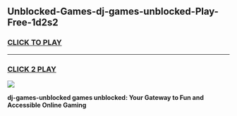 
## Unblocked-Games-dj-games-unblocked-Play-Free-1d2s2
<h3>
<a href="https://premium76.site?title=dj-games-unblocked&ref=15A">CLICK TO PLAY</a></h3>
<hr>

<h3>
<a href="https://premium76.site?title=dj-games-unblocked&ref=15A">CLICK 2 PLAY</a>
  
</h3>

<a href="https://premium76.site?title=dj-games-unblocked&ref=15A"><img src="https://clearcache.store/games.png"></a>


**dj-games-unblocked games unblocked: Your Gateway to Fun and Accessible Online Gaming**
